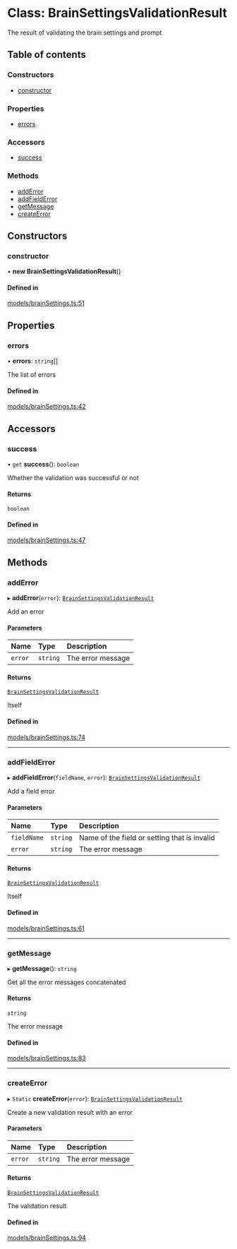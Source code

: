 # Class: BrainSettingsValidationResult

The result of validating the brain settings and prompt

## Table of contents

### Constructors

- [constructor](BrainSettingsValidationResult.md#constructor)

### Properties

- [errors](BrainSettingsValidationResult.md#errors)

### Accessors

- [success](BrainSettingsValidationResult.md#success)

### Methods

- [addError](BrainSettingsValidationResult.md#adderror)
- [addFieldError](BrainSettingsValidationResult.md#addfielderror)
- [getMessage](BrainSettingsValidationResult.md#getmessage)
- [createError](BrainSettingsValidationResult.md#createerror)

## Constructors

### constructor

• **new BrainSettingsValidationResult**()

#### Defined in

[models/brainSettings.ts:51](https://github.com/gethubai/brain-sdk/blob/eb59de1/src/models/brainSettings.ts#L51)

## Properties

### errors

• **errors**: `string`[]

The list of errors

#### Defined in

[models/brainSettings.ts:42](https://github.com/gethubai/brain-sdk/blob/eb59de1/src/models/brainSettings.ts#L42)

## Accessors

### success

• `get` **success**(): `boolean`

Whether the validation was successful or not

#### Returns

`boolean`

#### Defined in

[models/brainSettings.ts:47](https://github.com/gethubai/brain-sdk/blob/eb59de1/src/models/brainSettings.ts#L47)

## Methods

### addError

▸ **addError**(`error`): [`BrainSettingsValidationResult`](BrainSettingsValidationResult.md)

Add an error

#### Parameters

| Name | Type | Description |
| :------ | :------ | :------ |
| `error` | `string` | The error message |

#### Returns

[`BrainSettingsValidationResult`](BrainSettingsValidationResult.md)

Itself

#### Defined in

[models/brainSettings.ts:74](https://github.com/gethubai/brain-sdk/blob/eb59de1/src/models/brainSettings.ts#L74)

___

### addFieldError

▸ **addFieldError**(`fieldName`, `error`): [`BrainSettingsValidationResult`](BrainSettingsValidationResult.md)

Add a field error

#### Parameters

| Name | Type | Description |
| :------ | :------ | :------ |
| `fieldName` | `string` | Name of the field or setting that is invalid |
| `error` | `string` | The error message |

#### Returns

[`BrainSettingsValidationResult`](BrainSettingsValidationResult.md)

Itself

#### Defined in

[models/brainSettings.ts:61](https://github.com/gethubai/brain-sdk/blob/eb59de1/src/models/brainSettings.ts#L61)

___

### getMessage

▸ **getMessage**(): `string`

Get all the error messages concatenated

#### Returns

`string`

The error message

#### Defined in

[models/brainSettings.ts:83](https://github.com/gethubai/brain-sdk/blob/eb59de1/src/models/brainSettings.ts#L83)

___

### createError

▸ `Static` **createError**(`error`): [`BrainSettingsValidationResult`](BrainSettingsValidationResult.md)

Create a new validation result with an error

#### Parameters

| Name | Type | Description |
| :------ | :------ | :------ |
| `error` | `string` | The error message |

#### Returns

[`BrainSettingsValidationResult`](BrainSettingsValidationResult.md)

The validation result

#### Defined in

[models/brainSettings.ts:94](https://github.com/gethubai/brain-sdk/blob/eb59de1/src/models/brainSettings.ts#L94)
